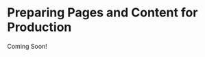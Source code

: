 # Preparing Pages and Content for Production 

Coming Soon!

<!--

[$LIFERAY_LEARN_YOUTUBE_URL$]=https://www.youtube.com/embed/dB5TDQy7nMg
-->